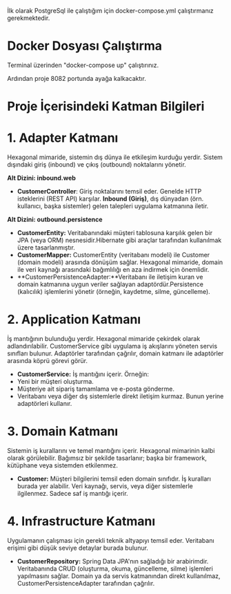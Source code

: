 İlk olarak PostgreSql ile çalıştığım için docker-compose.yml çalıştırmanız gerekmektedir.

# Docker Dosyası Çalıştırma

Terminal üzerinden "docker-compose up" çalıştırınız.

Ardından proje 8082 portunda ayağa kalkacaktır.

# Proje İçerisindeki Katman Bilgileri

# 1. Adapter Katmanı
Hexagonal mimaride, sistemin dış dünya ile etkileşim kurduğu yerdir.
Sistem dışındaki giriş (inbound) ve çıkış (outbound) noktalarını yönetir.

**Alt Dizini: inbound.web**
  - **CustomerController**: Giriş noktalarını temsil eder. Genelde HTTP isteklerini (REST API) karşılar.
**Inbound (Giriş)**, dış dünyadan (örn. kullanıcı, başka sistemler) gelen talepleri uygulama katmanına iletir.

**Alt Dizini: outbound.persistence**
  - **CustomerEntity:** Veritabanındaki müşteri tablosuna karşılık gelen bir JPA (veya ORM) nesnesidir.Hibernate gibi araçlar tarafından kullanılmak üzere tasarlanmıştır.
  - **CustomerMapper:** CustomerEntity (veritabanı modeli) ile Customer (domain modeli) arasında dönüşüm sağlar. Hexagonal mimaride, domain ile veri kaynağı arasındaki bağımlılığı en aza indirmek için önemlidir.
  - **CustomerPersistenceAdapter:**Veritabanı ile iletişim kuran ve domain katmanına uygun veriler sağlayan adaptördür.Persistence (kalıcılık) işlemlerini yönetir (örneğin, kaydetme, silme, güncelleme).

# 2. Application Katmanı
İş mantığının bulunduğu yerdir. Hexagonal mimaride çekirdek olarak adlandırılabilir.
CustomerService gibi uygulama iş akışlarını yöneten servis sınıfları bulunur.
Adaptörler tarafından çağrılır, domain katmanı ile adaptörler arasında köprü görevi görür.

  - **CustomerService:** İş mantığını içerir. Örneğin:
- Yeni bir müşteri oluşturma.
- Müşteriye ait sipariş tamamlama ve e-posta gönderme.
- Veritabanı veya diğer dış sistemlerle direkt iletişim kurmaz. Bunun yerine adaptörleri kullanır.

# 3. Domain Katmanı
Sistemin iş kurallarını ve temel mantığını içerir. Hexagonal mimarinin kalbi olarak görülebilir.
Bağımsız bir şekilde tasarlanır; başka bir framework, kütüphane veya sistemden etkilenmez.

  - **Customer:** Müşteri bilgilerini temsil eden domain sınıfıdır. İş kuralları burada yer alabilir. Veri kaynağı, servis, veya diğer sistemlerle ilgilenmez. Sadece saf iş mantığı içerir.

# 4. Infrastructure Katmanı
Uygulamanın çalışması için gerekli teknik altyapıyı temsil eder.
Veritabanı erişimi gibi düşük seviye detaylar burada bulunur.

  - **CustomerRepository:**  Spring Data JPA'nın sağladığı bir arabirimdir. Veritabanında CRUD (oluşturma, okuma, güncelleme, silme) işlemleri yapılmasını sağlar. Domain ya da servis katmanından direkt kullanılmaz, CustomerPersistenceAdapter tarafından çağrılır.
